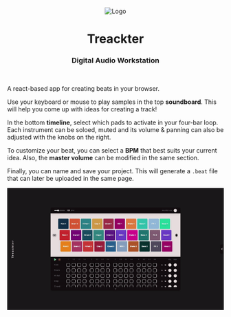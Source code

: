 <br>
<div align="center">
    <img width="50" src="./public/favicon.ico" alt="Logo">
    <h1>Treackter</h1>
    <h3>Digital Audio Workstation</h3>
</div>
<br>

A react-based app for creating beats in your browser. 

Use your keyboard or mouse to play samples in the top **soundboard**. This will help you come up with ideas for creating a track!

In the bottom **timeline**, select which pads to activate in your four-bar loop. Each instrument can be soloed, muted and its volume & panning can also be adjusted with the knobs on the right.

To customize your beat, you can select a **BPM** that best suits your current idea. Also, the **master volume** can be modified in the same section.

Finally, you can name and save your project. This will generate a `.beat` file that can later be uploaded in the same page.

![Treackter Demo](./src/assets/Demo.gif)
